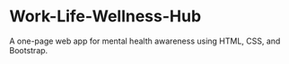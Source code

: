 # Work-Life-Wellness-Hub
A one-page web app for mental health awareness using HTML, CSS, and Bootstrap.
